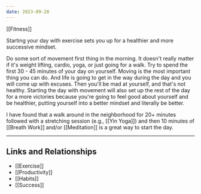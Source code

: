 ```yaml
---
date: 2023-09-28
---
```


[[Fitness]]

Starting your day with exercise sets you up for a healthier and more successive mindset. 

Do some sort of movement first thing in the morning. It doesn't really matter if it's weight lifting, cardio, yoga, or just going for a walk. Try to spend the first 30 - 45 minutes of your day on yourself. Moving is the most important thing you can do. And life is going to get in the way during the day and you will come up with excuses. Then you'll be mad at yourself, and that's not healthy. Starting the day with movement will also set up the rest of the day for a more victories because you're going to feel good about yourself and be healthier, putting yourself into a better mindset and literally be better.  

I have found that a walk around in the neighborhood for 20+ minutes followed with a stretching session (e.g., [[Yin Yoga]]) and then 10 minutes of [[Breath Work]] and/or [[Meditation]] is a great way to start the day. 

---

## Links and Relationships
- [[Exercise]]
- [[Productivity]]
- [[Habits]]
- [[Success]] 


